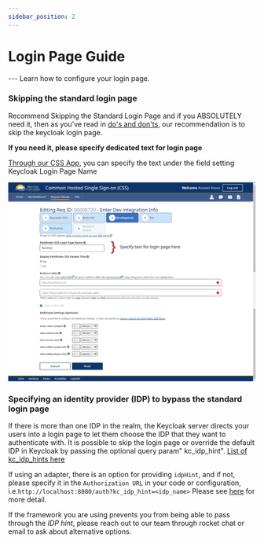 ```yaml
---
sidebar_position: 2
---
```


# Login Page Guide

--- Learn how to configure your login page.

### Skipping the standard login page

Recommend Skipping the Standard Login Page and if you ABSOLUTELY need it, then as you've read in [do's and don'ts](../best-practices/dos-donts#do-skip-the-standard-login-page), our recommendation is to skip the keycloak login page.

**If you need it, please specify dedicated text for login page**

[Through our CSS App](https://sso-requests.apps.gold.devops.gov.bc.ca/), you can specify the text under the field setting Keycloak Login Page Name

![Login Title](login_page_Dec2023.svg)

### Specifying an identity provider (IDP) to bypass the standard login page

If there is more than one IDP in the realm, the Keycloak server directs your users into a login page to let them choose the IDP that they want to authenticate with. It is possible to skip the login page or override the default IDP in Keycloak by passing the optional query param" kc_idp_hint". [List of kc_idp_hints here](../best-practices/dos-donts#do-skip-the-standard-login-page)

If using an adapter, there is an option for providing `idpHint`, and
if not, please specify it in the `Authorization URL` in your code or configuration, i.e.`http://localhost:8080/auth?kc_idp_hint=<idp_name>`
Please see [here](https://www.keycloak.org/docs/latest/server_admin/index.html#_client_suggested_idp) for more detail.

If the framework you are using prevents you from being able to pass through the _IDP hint_, please reach out to our team through rocket chat or email to ask about alternative options.
